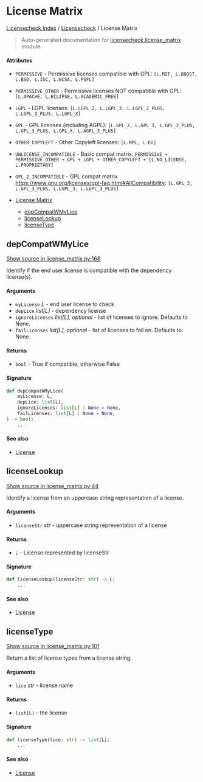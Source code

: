 # License Matrix

[Licensecheck Index](../README.md#licensecheck-index) /
[Licensecheck](./index.md#licensecheck) /
License Matrix

> Auto-generated documentation for [licensecheck.license_matrix](../../../licensecheck/license_matrix.py) module.

#### Attributes

- `PERMISSIVE` - Permissive licenses compatible with GPL: `[L.MIT, L.BOOST, L.BSD, L.ISC, L.NCSA, L.PSFL]`

- `PERMISSIVE_OTHER` - Permissive licenses NOT compatible with GPL: `[L.APACHE, L.ECLIPSE, L.ACADEMIC_FREE]`

- `LGPL` - LGPL licenses: `[L.LGPL_2, L.LGPL_3, L.LGPL_2_PLUS, L.LGPL_3_PLUS, L.LGPL_X]`

- `GPL` - GPL licenses (including AGPL): `[L.GPL_2, L.GPL_3, L.GPL_2_PLUS, L.GPL_3_PLUS, L.GPL_X, L.AGPL_3_PLUS]`

- `OTHER_COPYLEFT` - Other Copyleft licenses: `[L.MPL, L.EU]`

- `UNLICENSE_INCOMPATIBLE` - Basic compat matrix: `PERMISSIVE + PERMISSIVE_OTHER + GPL + LGPL + OTHER_COPYLEFT + [L.NO_LICENSE, L.PROPRIETARY]`

- `GPL_2_INCOMPATIBLE` - GPL compat matrix
  https://www.gnu.org/licenses/gpl-faq.html#AllCompatibility: `[L.GPL_3, L.GPL_3_PLUS, L.LGPL_3, L.LGPL_3_PLUS]`


- [License Matrix](#license-matrix)
  - [depCompatWMyLice](#depcompatwmylice)
  - [licenseLookup](#licenselookup)
  - [licenseType](#licensetype)

## depCompatWMyLice

[Show source in license_matrix.py:168](../../../licensecheck/license_matrix.py#L168)

Identify if the end user license is compatible with the dependency license(s).

#### Arguments

- `myLicense` *L* - end user license to check
- `depLice` *list[L]* - dependency license
- `ignoreLicenses` *list[L], optional* - list of licenses to ignore. Defaults to None.
- `failLicenses` *list[L], optional* - list of licenses to fail on. Defaults to None.

#### Returns

- `bool` - True if compatible, otherwise False

#### Signature

```python
def depCompatWMyLice(
    myLicense: L,
    depLice: list[L],
    ignoreLicenses: list[L] | None = None,
    failLicenses: list[L] | None = None,
) -> bool:
    ...
```

#### See also

- [License](./types.md#license)



## licenseLookup

[Show source in license_matrix.py:44](../../../licensecheck/license_matrix.py#L44)

Identify a license from an uppercase string representation of a license.

#### Arguments

- `licenseStr` *str* - uppercase string representation of a license

#### Returns

- `L` - License represented by licenseStr

#### Signature

```python
def licenseLookup(licenseStr: str) -> L:
    ...
```

#### See also

- [License](./types.md#license)



## licenseType

[Show source in license_matrix.py:101](../../../licensecheck/license_matrix.py#L101)

Return a list of license types from a license string.

#### Arguments

- `lice` *str* - license name

#### Returns

- `list[L]` - the license

#### Signature

```python
def licenseType(lice: str) -> list[L]:
    ...
```

#### See also

- [License](./types.md#license)
